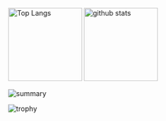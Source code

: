 <p align="left"> 
  <img alt="Top Langs" height="150px" src="https://github-readme-stats.vercel.app/api/top-langs/?username=g-ohara&layout=compact&show_icons=true" />
  <img alt="github stats" height="150px" src="https://github-readme-stats.vercel.app/api?username=g-ohara&show_icons=ture" />
</p>

![summary](http://github-profile-summary-cards.vercel.app/api/cards/profile-details?username=g-ohara)

![trophy](https://github-profile-trophy.vercel.app/?username=g-ohara&rank=-?)

